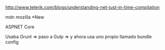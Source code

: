 http://www.telerik.com/blogs/understanding-net-just-in-time-compilation

mdn mozilla *New 

ASPNET Core

Usaba Grunt => paso a Gulp => y ahora usa uno propio llamado bundle config


